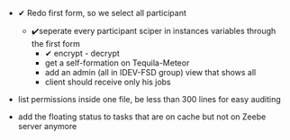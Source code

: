 - ✔ Redo first form, so we select all participant
  - ✔️seperate every participant sciper in instances variables through the first form
    - ✔ encrypt - decrypt
    - get a self-formation on Tequila-Meteor
    - add an admin (all in IDEV-FSD group) view that shows all
    - client should receive only his jobs

- list permissions inside one file, be less than 300 lines for easy auditing

- add the floating status to tasks that are on cache but not on Zeebe server anymore
